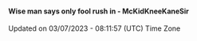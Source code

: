 #### Wise man says only fool rush in - McKidKneeKaneSir
Updated on 03/07/2023 - 08:11:57 (UTC) Time Zone
